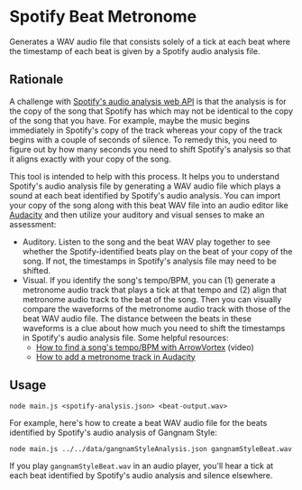 # Spotify Beat Metronome
Generates a WAV audio file that consists solely of a tick at each beat where the timestamp of each beat is given by a Spotify audio analysis file.

## Rationale
A challenge with [Spotify's audio analysis web API](https://developer.spotify.com/documentation/web-api/reference/get-audio-analysis) is that the analysis is for the copy of the song that Spotify has which may not be identical to the copy of the song that you have. For example, maybe the music begins immediately in Spotify's copy of the track whereas your copy of the track begins with a couple of seconds of silence. To remedy this, you need to figure out by how many seconds you need to shift Spotify's analysis so that it aligns exactly with your copy of the song.

This tool is intended to help with this process. It helps you to understand Spotify's audio analysis file by generating a WAV audio file which plays a sound at each beat identified by Spotify's audio analysis. You can import your copy of the song along with this beat WAV file into an audio editor like [Audacity](https://www.audacityteam.org/) and then utilize your auditory and visual senses to make an assessment:
- Auditory. Listen to the song and the beat WAV play together to see whether the Spotify-identified beats play on the beat of your copy of the song. If not, the timestamps in Spotify's analysis file may need to be shifted.
- Visual. If you identify the song's tempo/BPM, you can (1) generate a metronome audio track that plays a tick at that tempo and (2) align that metronome audio track to the beat of the song. Then you can visually compare the waveforms of the metronome audio track with those of the beat WAV audio file. The distance between the beats in these waveforms is a clue about how much you need to shift the timestamps in Spotify's audio analysis file. Some helpful resources:
  - [How to find a song's tempo/BPM with ArrowVortex](https://youtu.be/Z49UKFefu5c) (video)
  - [How to add a metronome track in Audacity](https://bsmg.wiki/mapping/basic-audio.html#add-a-click-track)

## Usage
`node main.js <spotify-analysis.json> <beat-output.wav>`

For example, here's how to create a beat WAV audio file for the beats identified by Spotify's audio analysis of Gangnam Style:

`node main.js ../../data/gangnamStyleAnalysis.json gangnamStyleBeat.wav`

If you play `gangnamStyleBeat.wav` in an audio player, you'll hear a tick at each beat identified by Spotify's audio analysis and silence elsewhere.
